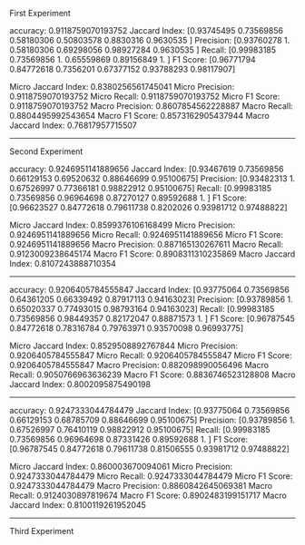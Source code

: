 
First Experiment

accuracy: 0.9118759070193752
Jaccard Index: [0.93745495 0.73569856 0.58180306 0.50803578 0.8830316  0.9630535 ]
Precision: [0.93760278 1.         0.58180306 0.69298056 0.98927284 0.9630535 ]
Recall: [0.99983185 0.73569856 1.         0.65559869 0.89156849 1.        ]
F1 Score: [0.96771794 0.84772618 0.7356201  0.67377152 0.93788293 0.98117907] 

Micro Jaccard Index: 0.8380256561745041
Micro Precision: 0.9118759070193752
Micro Recall: 0.9118759070193752
Micro F1 Score: 0.9118759070193752
Macro Precision: 0.8607854562228887
Macro Recall: 0.8804495992543654
Macro F1 Score: 0.8573162905437944
Macro Jaccard Index: 0.76817957715507


-------------------

Second Experiment

accuracy: 0.9246951141889656
Jaccard Index: [0.93467619 0.73569856 0.66129153 0.69520632 0.88646699 0.95100675]
Precision: [0.93482313 1.         0.67526997 0.77366181 0.98822912 0.95100675]
Recall: [0.99983185 0.73569856 0.96964698 0.87270127 0.89592688 1.        ]
F1 Score: [0.96623527 0.84772618 0.79611738 0.8202026  0.93981712 0.97488822] 

Micro Jaccard Index: 0.8599376106168499
Micro Precision: 0.9246951141889656
Micro Recall: 0.9246951141889656
Micro F1 Score: 0.9246951141889656
Macro Precision: 0.887165130267611
Macro Recall: 0.9123009238645174
Macro F1 Score: 0.8908311310235869
Macro Jaccard Index: 0.8107243888710354

-------------------

accuracy: 0.9206405784555847
Jaccard Index: [0.93775064 0.73569856 0.64361205 0.66339492 0.87917113 0.94163023]
Precision: [0.93789856 1.         0.65020337 0.77493015 0.98793164 0.94163023]
Recall: [0.99983185 0.73569856 0.98449357 0.82172047 0.88871573 1.        ]
F1 Score: [0.96787545 0.84772618 0.78316784 0.79763971 0.93570098 0.96993775] 

Micro Jaccard Index: 0.8529508892767844
Micro Precision: 0.9206405784555847
Micro Recall: 0.9206405784555847
Micro F1 Score: 0.9206405784555847
Macro Precision: 0.882098990056496
Macro Recall: 0.9050766963636239
Macro F1 Score: 0.8836746523128808
Macro Jaccard Index: 0.8002095875490198


---------------------------------

accuracy: 0.9247333044784479
Jaccard Index: [0.93775064 0.73569856 0.66129153 0.68785709 0.88646699 0.95100675]
Precision: [0.93789856 1.         0.67526997 0.76410119 0.98822912 0.95100675]
Recall: [0.99983185 0.73569856 0.96964698 0.87331426 0.89592688 1.        ]
F1 Score: [0.96787545 0.84772618 0.79611738 0.81506555 0.93981712 0.97488822] 

Micro Jaccard Index: 0.860003670094061
Micro Precision: 0.9247333044784479
Micro Recall: 0.9247333044784479
Micro F1 Score: 0.9247333044784479
Macro Precision: 0.8860842645069381
Macro Recall: 0.9124030897819674
Macro F1 Score: 0.8902483199151717
Macro Jaccard Index: 0.8100119261952045

------------------
Third Experiment